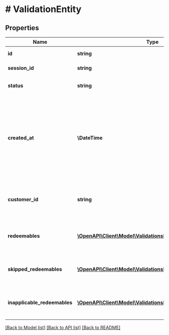 # # ValidationEntity

## Properties

Name | Type | Description | Notes
------------ | ------------- | ------------- | -------------
**id** | **string** | Unique validation id. | [optional]
**session_id** | **string** | Unique session id. | [optional]
**status** | **string** | The validation status | [optional]
**created_at** | **\DateTime** | Timestamp representing the date and time when the validation was created. The value is shown in the ISO 8601 format. | [optional]
**customer_id** | **string** | Unique customer ID of the customer making the purchase. | [optional]
**redeemables** | [**\OpenAPI\Client\Model\ValidationsRedeemableApplicable[]**](ValidationsRedeemableApplicable.md) | Lists validation results of each redeemable. | [optional]
**skipped_redeemables** | [**\OpenAPI\Client\Model\ValidationsRedeemableInapplicable[]**](ValidationsRedeemableInapplicable.md) | Lists validation results of each redeemable. | [optional]
**inapplicable_redeemables** | [**\OpenAPI\Client\Model\ValidationsRedeemableSkipped[]**](ValidationsRedeemableSkipped.md) | Lists validation results of each redeemable. | [optional]

[[Back to Model list]](../../README.md#models) [[Back to API list]](../../README.md#endpoints) [[Back to README]](../../README.md)
